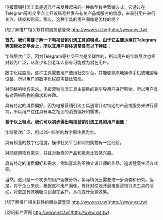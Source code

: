 电报营销引流工具是近几年来发展起来的一种新型数字营销方式，它通过在Telegram等社交平台上开设账号并发布有关产品或服务的信息，来吸引用户进行关注、转发和购买。那么，这种工具的用户画像是怎样的呢？

[想了解推广相关软件的朋友请登录 http://www.vst.tw](http://www.vst.tw)

**首先，我们需要了解一下电报营销引流工具的特点。由于它主要运用在Telegram等国际社交平台上，所以其用户群体通常具有以下特征：**

年龄层次广泛。因为Telegram等社交平台是全球性的，所以用户的年龄层次也相对较为广泛，从青少年到老年人都有可能成为潜在用户。

数字化程度高。这种工具需要用户使用社交平台，并能够熟练地操作手机或电脑等设备，所以用户的数字化程度需要比较高。

对网络购物有需求。电报营销引流工具主要目的是引导用户进行购物，所以用户具有对网络购物的需求和兴趣。

具有特定的消费偏好。因为电报营销引流工具通常针对特定的产品或服务来进行营销，所以用户往往具有与之相关的消费偏好和需求。

**基于以上特点，我们可以初步得出电报营销引流工具的用户画像：**

年龄层次广泛，但以20-45岁的数字原住民为主。

具有较高的数字化程度，操作社交平台和网络购物有一定经验。

对网络购物有需求，并且对新奇的产品和服务比较感兴趣。

具有特定的消费偏好和需求，例如喜欢购买独立设计师的作品、追求健康生活方式等。

当然，这只是一个初步的用户画像分析，实际情况还需要进一步调查和研究。但是，对于企业来说，根据这种用户画像，有针对性地开展电报营销引流工具的活动，将更加有效地吸引到潜在客户，从而提升营销效果。

[想了解推广相关软件的朋友请登录 http://www.vst.tw](http://www.vst.tw)


[访问软件官网 http://www.vst.tw](http://www.vst.tw)
